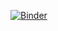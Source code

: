 [![Binder](https://mybinder.org/badge_logo.svg)](https://mybinder.org/v2/gh/richherr/notebooks2/HEAD)
